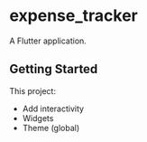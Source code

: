 # expense_tracker

A Flutter application.

## Getting Started

This project:

- Add interactivity
- Widgets
- Theme (global)
